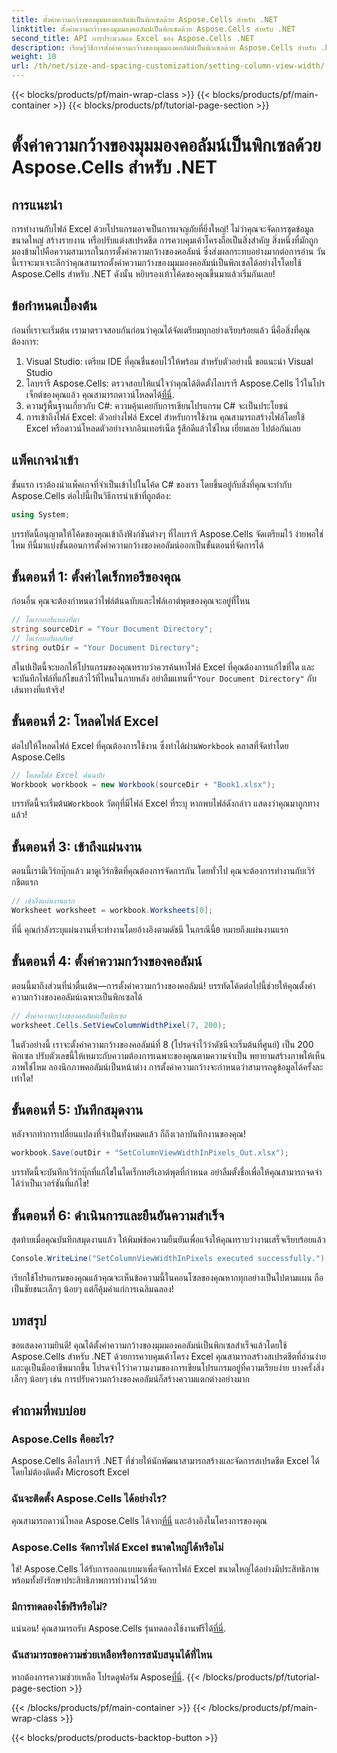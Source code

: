 ```yaml
---
title: ตั้งค่าความกว้างของมุมมองคอลัมน์เป็นพิกเซลด้วย Aspose.Cells สำหรับ .NET
linktitle: ตั้งค่าความกว้างของมุมมองคอลัมน์เป็นพิกเซลด้วย Aspose.Cells สำหรับ .NET
second_title: API การประมวลผล Excel ของ Aspose.Cells .NET
description: เรียนรู้วิธีการตั้งค่าความกว้างของมุมมองคอลัมน์เป็นพิกเซลด้วย Aspose.Cells สำหรับ .NET ในบทช่วยสอนแบบครอบคลุมทีละขั้นตอนนี้ซึ่งจะทำให้การจัดการ Excel ง่ายขึ้น
weight: 10
url: /th/net/size-and-spacing-customization/setting-column-view-width/
---
```


{{< blocks/products/pf/main-wrap-class >}}
{{< blocks/products/pf/main-container >}}
{{< blocks/products/pf/tutorial-page-section >}}

# ตั้งค่าความกว้างของมุมมองคอลัมน์เป็นพิกเซลด้วย Aspose.Cells สำหรับ .NET

## การแนะนำ
การทำงานกับไฟล์ Excel ด้วยโปรแกรมอาจเป็นการผจญภัยที่ยิ่งใหญ่! ไม่ว่าคุณจะจัดการชุดข้อมูลขนาดใหญ่ สร้างรายงาน หรือปรับแต่งสเปรดชีต การควบคุมเค้าโครงถือเป็นสิ่งสำคัญ สิ่งหนึ่งที่มักถูกมองข้ามไปคือความสามารถในการตั้งค่าความกว้างของคอลัมน์ ซึ่งส่งผลกระทบอย่างมากต่อการอ่าน วันนี้เราจะมาเจาะลึกว่าคุณสามารถตั้งค่าความกว้างของมุมมองคอลัมน์เป็นพิกเซลได้อย่างไรโดยใช้ Aspose.Cells สำหรับ .NET ดังนั้น หยิบรองเท้าโค้ดของคุณขึ้นมาแล้วเริ่มกันเลย!
## ข้อกำหนดเบื้องต้น
ก่อนที่เราจะเริ่มต้น เรามาตรวจสอบกันก่อนว่าคุณได้จัดเตรียมทุกอย่างเรียบร้อยแล้ว นี่คือสิ่งที่คุณต้องการ:
1. Visual Studio: เตรียม IDE ที่คุณชื่นชอบไว้ให้พร้อม สำหรับตัวอย่างนี้ ขอแนะนำ Visual Studio
2.  ไลบรารี Aspose.Cells: ตรวจสอบให้แน่ใจว่าคุณได้ติดตั้งไลบรารี Aspose.Cells ไว้ในโปรเจ็กต์ของคุณแล้ว คุณสามารถดาวน์โหลดได้[ที่นี่](https://releases.aspose.com/cells/net/).
3. ความรู้พื้นฐานเกี่ยวกับ C#: ความคุ้นเคยกับการเขียนโปรแกรม C# จะเป็นประโยชน์
4. การเข้าถึงไฟล์ Excel: ตัวอย่างไฟล์ Excel สำหรับการใช้งาน คุณสามารถสร้างไฟล์โดยใช้ Excel หรือดาวน์โหลดตัวอย่างจากอินเทอร์เน็ต
รู้สึกดีแล้วใช่ไหม เยี่ยมเลย ไปต่อกันเลย
## แพ็คเกจนำเข้า
ขั้นแรก เราต้องนำแพ็คเกจที่จำเป็นเข้าไปในโค้ด C# ของเรา โดยขึ้นอยู่กับสิ่งที่คุณจะทำกับ Aspose.Cells ต่อไปนี้เป็นวิธีการนำเข้าที่ถูกต้อง:
```csharp
using System;
```
บรรทัดนี้อนุญาตให้โค้ดของคุณเข้าถึงฟังก์ชันต่างๆ ที่ไลบรารี Aspose.Cells จัดเตรียมไว้ ง่ายพอใช่ไหม ทีนี้มาแบ่งขั้นตอนการตั้งค่าความกว้างของคอลัมน์ออกเป็นขั้นตอนที่จัดการได้
## ขั้นตอนที่ 1: ตั้งค่าไดเร็กทอรีของคุณ
ก่อนอื่น คุณจะต้องกำหนดว่าไฟล์ต้นฉบับและไฟล์เอาต์พุตของคุณจะอยู่ที่ไหน
```csharp
// ไดเรกทอรีแหล่งที่มา
string sourceDir = "Your Document Directory";
// ไดเรกทอรีผลลัพธ์
string outDir = "Your Document Directory";
```
 สไนปเป็ตนี้จะบอกให้โปรแกรมของคุณทราบว่าควรค้นหาไฟล์ Excel ที่คุณต้องการแก้ไขที่ใด และจะบันทึกไฟล์ที่แก้ไขแล้วไว้ที่ไหนในภายหลัง อย่าลืมแทนที่`"Your Document Directory"` กับเส้นทางที่แท้จริง!
## ขั้นตอนที่ 2: โหลดไฟล์ Excel
 ต่อไปให้โหลดไฟล์ Excel ที่คุณต้องการใช้งาน ซึ่งทำได้ผ่าน`Workbook` คลาสที่จัดทำโดย Aspose.Cells
```csharp
// โหลดไฟล์ Excel ต้นฉบับ
Workbook workbook = new Workbook(sourceDir + "Book1.xlsx");
```
 บรรทัดนี้จะเริ่มต้น`Workbook` วัตถุที่มีไฟล์ Excel ที่ระบุ หากพบไฟล์ดังกล่าว แสดงว่าคุณมาถูกทางแล้ว!
## ขั้นตอนที่ 3: เข้าถึงแผ่นงาน
ตอนนี้เรามีเวิร์กบุ๊กแล้ว มาดูเวิร์กชีตที่คุณต้องการจัดการกัน โดยทั่วไป คุณจะต้องการทำงานกับเวิร์กชีตแรก
```csharp
// เข้าถึงแผ่นงานแรก
Worksheet worksheet = workbook.Worksheets[0];
```
 ที่นี่ คุณกำลังระบุแผ่นงานที่จะทำงานโดยอ้างอิงตามดัชนี ในกรณีนี้`0` หมายถึงแผ่นงานแรก
## ขั้นตอนที่ 4: ตั้งค่าความกว้างของคอลัมน์
ตอนนี้มาถึงส่วนที่น่าตื่นเต้น—การตั้งค่าความกว้างของคอลัมน์! บรรทัดโค้ดต่อไปนี้ช่วยให้คุณตั้งค่าความกว้างของคอลัมน์เฉพาะเป็นพิกเซลได้
```csharp
// ตั้งค่าความกว้างของคอลัมน์เป็นพิกเซล
worksheet.Cells.SetViewColumnWidthPixel(7, 200);
```
ในตัวอย่างนี้ เราจะตั้งค่าความกว้างของคอลัมน์ที่ 8 (โปรดจำไว้ว่าดัชนีจะเริ่มต้นที่ศูนย์) เป็น 200 พิกเซล ปรับตัวเลขนี้ให้เหมาะกับความต้องการเฉพาะของคุณตามความจำเป็น พยายามสร้างภาพให้เห็นภาพใช่ไหม ลองนึกภาพคอลัมน์เป็นหน้าต่าง การตั้งค่าความกว้างจะกำหนดว่าสามารถดูข้อมูลได้ครั้งละเท่าใด!
## ขั้นตอนที่ 5: บันทึกสมุดงาน
หลังจากทำการเปลี่ยนแปลงที่จำเป็นทั้งหมดแล้ว ก็ถึงเวลาบันทึกงานของคุณ!
```csharp
workbook.Save(outDir + "SetColumnViewWidthInPixels_Out.xlsx");
```
บรรทัดนี้จะบันทึกเวิร์กบุ๊กที่แก้ไขในไดเร็กทอรีเอาต์พุตที่กำหนด อย่าลืมตั้งชื่อเพื่อให้คุณสามารถจดจำได้ว่าเป็นเวอร์ชันที่แก้ไข!
## ขั้นตอนที่ 6: ดำเนินการและยืนยันความสำเร็จ
สุดท้ายเมื่อคุณบันทึกสมุดงานแล้ว ให้พิมพ์ข้อความยืนยันเพื่อแจ้งให้คุณทราบว่างานเสร็จเรียบร้อยแล้ว
```csharp
Console.WriteLine("SetColumnViewWidthInPixels executed successfully.");
```
เรียกใช้โปรแกรมของคุณแล้วคุณจะเห็นข้อความนี้ในคอนโซลของคุณหากทุกอย่างเป็นไปตามแผน ถือเป็นชัยชนะเล็กๆ น้อยๆ แต่ก็คุ้มค่าแก่การเฉลิมฉลอง!
## บทสรุป
ขอแสดงความยินดี! คุณได้ตั้งค่าความกว้างของมุมมองคอลัมน์เป็นพิกเซลสำเร็จแล้วโดยใช้ Aspose.Cells สำหรับ .NET ด้วยการควบคุมเค้าโครง Excel คุณสามารถสร้างสเปรดชีตที่อ่านง่ายและดูเป็นมืออาชีพมากขึ้น โปรดจำไว้ว่าความงามของการเขียนโปรแกรมอยู่ที่ความเรียบง่าย บางครั้งสิ่งเล็กๆ น้อยๆ เช่น การปรับความกว้างของคอลัมน์ก็สร้างความแตกต่างอย่างมาก
## คำถามที่พบบ่อย
### Aspose.Cells คืออะไร?
Aspose.Cells คือไลบรารี .NET ที่ช่วยให้นักพัฒนาสามารถสร้างและจัดการสเปรดชีต Excel ได้โดยไม่ต้องติดตั้ง Microsoft Excel
### ฉันจะติดตั้ง Aspose.Cells ได้อย่างไร?
 คุณสามารถดาวน์โหลด Aspose.Cells ได้จาก[ที่นี่](https://releases.aspose.com/cells/net/) และอ้างอิงในโครงการของคุณ
### Aspose.Cells จัดการไฟล์ Excel ขนาดใหญ่ได้หรือไม่
ใช่! Aspose.Cells ได้รับการออกแบบมาเพื่อจัดการไฟล์ Excel ขนาดใหญ่ได้อย่างมีประสิทธิภาพพร้อมทั้งยังรักษาประสิทธิภาพการทำงานไว้ด้วย
### มีการทดลองใช้ฟรีหรือไม่?
 แน่นอน! คุณสามารถรับ Aspose.Cells รุ่นทดลองใช้งานฟรีได้[ที่นี่](https://releases.aspose.com/).
### ฉันสามารถขอความช่วยเหลือหรือการสนับสนุนได้ที่ไหน
 หากต้องการความช่วยเหลือ โปรดดูฟอรัม Aspose[ที่นี่](https://forum.aspose.com/c/cells/9).
{{< /blocks/products/pf/tutorial-page-section >}}

{{< /blocks/products/pf/main-container >}}
{{< /blocks/products/pf/main-wrap-class >}}

{{< blocks/products/products-backtop-button >}}
